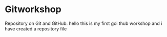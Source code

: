 # Gitworkshop
Repository on Git and GitHub.
hello this is my first goi thub workshop and i have created a repository file 
